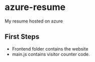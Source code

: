 # azure-resume
My resume hosted on azure 

## First Steps

- Frontend folder contains the website
- main.js contains visitor counter code.
